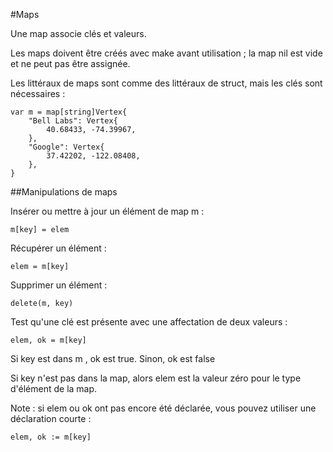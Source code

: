 #Maps

Une map associe clés et valeurs.

Les maps doivent être créés avec make avant utilisation ; la map nil est vide et ne peut pas être assignée.

Les littéraux de maps sont comme des littéraux de struct, mais les clés sont nécessaires :

    var m = map[string]Vertex{
        "Bell Labs": Vertex{
            40.68433, -74.39967,
        },
        "Google": Vertex{
            37.42202, -122.08408,
        },
    }

##Manipulations de maps

Insérer ou mettre à jour un élément de map m :

    m[key] = elem
Récupérer un élément :

    elem = m[key]
Supprimer un élément :

    delete(m, key)
Test qu'une clé est présente avec une affectation de deux valeurs :

    elem, ok = m[key]
Si key est dans m , ok est true. Sinon, ok est false

Si key n'est pas dans la map, alors elem est la valeur zéro pour le type d'élément de la map.

Note : si elem ou ok ont pas encore été déclarée, vous pouvez utiliser une déclaration courte :

    elem, ok := m[key]